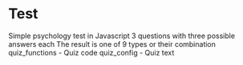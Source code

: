 # Test
Simple psychology test in Javascript
3 questions with three possible answers each
The result is one of 9 types or their combination
quiz_functions - Quiz code
quiz_config - Quiz text
